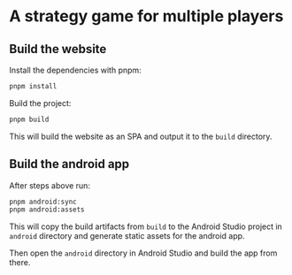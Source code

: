 # A strategy game for multiple players

## Build the website

Install the dependencies with pnpm:

```sh
pnpm install
```

Build the project:

```sh
pnpm build
```

This will build the website as an SPA and output it to the `build` directory.

## Build the android app

After steps above run:

```sh
pnpm android:sync
pnpm android:assets
```

This will copy the build artifacts from `build` to the Android Studio project in
`android` directory and generate static assets for the android app.

Then open the `android` directory in Android Studio and build the app from there.
